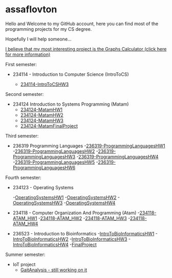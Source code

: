 # assaflovton
Hello and Welcome to my GitHub account, here you can find most of the programming projects for my CS degree.

Hopefully I will help someone...

[I believe that my most interesting project is the Graphs Calculator (click here for more information) ](https://github.com/assaflovton/234124-MatamFinalProject.git)

First semester:

- 234114 - Introduction to Computer Science (IntroToCS)

  - [234114-IntroToCSHW3](https://github.com/assaflovton/234114-IntroToCSHW3)

Second semester:

- 234124 Introduction to Systems Programming (Matam)
  - [234124-MatamHW1](https://github.com/assaflovton/234124-MatamHW1)
  - [234124-MatamHW2](https://github.com/assaflovton/234124-MatamHW2)
  - [234124-MatamHW3](https://github.com/assaflovton/234124-MatamHW3)
  - [234124-MatamFinalProject](https://github.com/assaflovton/234124-MatamFinalProject)

Third semester:
- 236319 Programming Languages 
  -[236319-ProgrammingLanguagesHW1](https://github.com/assaflovton/236319-ProgrammingLanguagesHW1)
  -[236319-ProgrammingLanguagesHW2](https://github.com/assaflovton/236319-ProgrammingLanguagesHW2)
  -[236319-ProgrammingLanguagesHW3](https://github.com/assaflovton/236319-ProgrammingLanguagesHW3)
  -[236319-ProgrammingLanguagesHW4](https://github.com/assaflovton/236319-ProgrammingLanguagesHW4)
  -[236319-ProgrammingLanguagesHW5](https://github.com/assaflovton/236319-ProgrammingLanguagesHW5)
  -[236319-ProgrammingLanguagesHW6](https://github.com/assaflovton/236319-ProgrammingLanguagesHW6)

Fourth semester:
- 234123 - Operating Systems

  -[OperatingSystemsHW1](https://github.com/assaflovton/OperatingSystemsHW1)
  -[OperatingSystemsHW2](https://github.com/assaflovton/OperatingSystemsHW2)
  -[OperatingSystemsHW3](https://github.com/assaflovton/OperatingSystemsHW3)
  -[OperatingSystemsHW4](https://github.com/assaflovton/OperatingSystemsHW4)
  
- 234118 - Computer Organization And Programming (Atam)
  -[234118-ATAM_HW1](https://github.com/assaflovton/234118-ATAM_HW1)
  -[234118-ATAM_HW2](https://github.com/assaflovton/234118-ATAM_HW2)
  -[234118-ATAM_HW3](https://github.com/assaflovton/234118-ATAM_HW3)
  -[234118-ATAM_HW4](https://github.com/assaflovton/234118-ATAM_HW4)

- 236523 - Introduction to Bioinformatics
  -[IntroToBioInformaticsHW1](https://github.com/assaflovton/IntroToBioInformaticsHW1)
  -[IntroToBioInformaticsHW2](https://github.com/assaflovton/IntroToBioInformaticsHW2)
  -[IntroToBioInformaticsHW3](https://github.com/assaflovton/IntroToBioInformaticsHW3)
  -[IntroToBioInformaticsHW4](https://github.com/assaflovton/IntroToBioInformaticsHW4)
  -[FinalProject](https://github.com/assaflovton/IntroToBioInformaticsHW1)

Summer semester:
- IoT project
  -  [GaitAnalysis - still working on it](https://github.com/assaflovton/GaitAnalysis)

